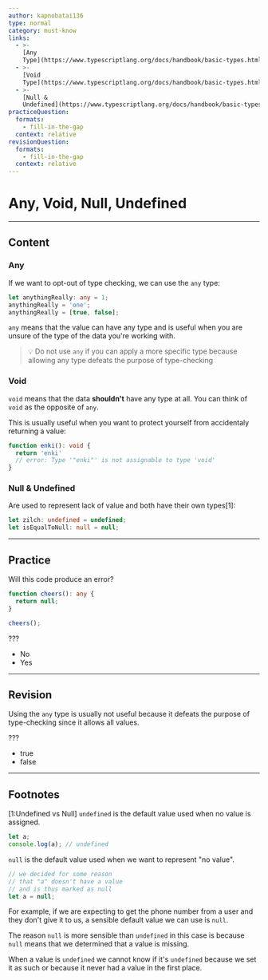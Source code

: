 ```yaml
---
author: kapnobatai136
type: normal
category: must-know
links:
  - >-
    [Any
    Type](https://www.typescriptlang.org/docs/handbook/basic-types.html#any){documentation}
  - >-
    [Void
    Type](https://www.typescriptlang.org/docs/handbook/basic-types.html#void){documentation}
  - >-
    [Null &
    Undefined](https://www.typescriptlang.org/docs/handbook/basic-types.html#null-and-undefined){documentation}
practiceQuestion:
  formats:
    - fill-in-the-gap
  context: relative
revisionQuestion:
  formats:
    - fill-in-the-gap
  context: relative
---
```


# Any, Void, Null, Undefined


---

## Content

### Any

If we want to opt-out of type checking, we can use the `any` type:

```ts
let anythingReally: any = 1;
anythingReally = 'one';
anythingReally = [true, false];
```

`any` means that the value can have any type and is useful when you are unsure of the type of the data you're working with.

> 💡 Do not use `any` if you can apply a more specific type because allowing any type defeats the purpose of type-checking

### Void

`void` means that the data **shouldn't** have any type at all. You can think of `void` as the opposite of `any`.

This is usually useful when you want to protect yourself from accidentaly returning a value:

```ts
function enki(): void {
  return 'enki'
  // error: Type '"enki"' is not assignable to type 'void'
}
```

### Null & Undefined

Are used to represent lack of value and both have their own types[1]:

```ts
let zilch: undefined = undefined;
let isEqualToNull: null = null;
```


---

## Practice

Will this code produce an error?

```ts
function cheers(): any {
  return null;
}

cheers();
```

???

- No
- Yes


---

## Revision

Using the `any` type is usually not useful because it defeats the purpose of type-checking since it allows all values.

???

- true
- false


---

## Footnotes

[1:Undefined vs Null]
`undefined` is the default value used when no value is assigned.

```ts
let a;
console.log(a); // undefined
```

`null` is the default value used when we want to represent "no value".

```ts
// we decided for some reason
// that "a" doesn't have a value
// and is thus marked as null
let a = null;
```

For example, if we are expecting to get the phone number from a user and they don't give it to us, a sensible default value we can use is `null`.

The reason `null` is more sensible than `undefined` in this case is because `null` means that we determined that a value is missing.

When a value is `undefined` we cannot know if it's `undefined` because we set it as such or because it never had a value in the first place.
